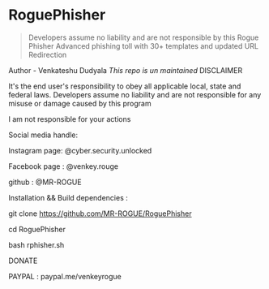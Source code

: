 # RoguePhisher
>Developers assume no liability and are not responsible by this Rogue Phisher
>Advanced phishing toll with 30+ templates and updated URL Redirection

Author - Venkateshu Dudyala
*This repo is un maintained*
DISCLAIMER


It's the end user's responsibility to obey all applicable local, state and federal laws. Developers assume no liability and are not responsible for any misuse or damage caused by this program

I am not responsible for your actions


Social media handle:


Instagram page: @cyber.security.unlocked

Facebook page : @venkey.rouge

github : @MR-ROGUE


Installation && Build dependencies :


git clone https://github.com/MR-ROGUE/RoguePhisher

cd RoguePhisher

bash rphisher.sh

DONATE

PAYPAL : paypal.me/venkeyrogue

